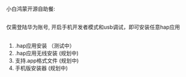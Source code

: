 小白鸿蒙开源自助餐: 
##
仅需登陆华为账号, 开启手机开发者模式和usb调试，即可安装任意hap应用
##
1. .hap应用安装 （测试中）
2. .hap应用无线安装 (规划中)
3. 支持.app格式文件 (规划中)
4. 手机版安装器 (规划中)
